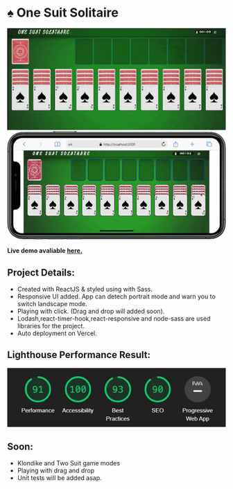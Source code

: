 # :spades: One Suit Solitaire

![Mobile-gif](./src/assets/gifs/web-gif.gif)
![mobile-gif](./src/assets/gifs/mobile-gif.gif)

**Live demo avaliable [here.](https://solitaire-one-suit-react.vercel.app/)**

## Project Details:

- Created with ReactJS & styled using with Sass.
- Responsive UI added. App can detech portrait mode and warn you to switch landscape mode.
- Playing with click. (Drag and drop will added soon).
- Lodash,react-timer-hook,react-responsive and node-sass are used libraries for the project.
- Auto deployment on Vercel.

## Lighthouse Performance Result:

![Performance Result](./src/assets/light-house-performance.jpg)

## Soon:

- Klondike and Two Suit game modes
- Playing with drag and drop
- Unit tests will be added asap.
